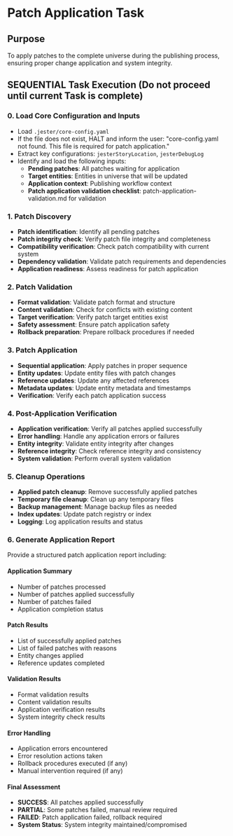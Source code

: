 <!-- Powered by BMAD™ Core -->

# Patch Application Task

## Purpose

To apply patches to the complete universe during the publishing process, ensuring proper change application and system integrity.

## SEQUENTIAL Task Execution (Do not proceed until current Task is complete)

### 0. Load Core Configuration and Inputs

- Load `.jester/core-config.yaml`
- If the file does not exist, HALT and inform the user: "core-config.yaml not found. This file is required for patch application."
- Extract key configurations: `jesterStoryLocation`, `jesterDebugLog`
- Identify and load the following inputs:
  - **Pending patches**: All patches waiting for application
  - **Target entities**: Entities in universe that will be updated
  - **Application context**: Publishing workflow context
  - **Patch application validation checklist**: patch-application-validation.md for validation

### 1. Patch Discovery

- **Patch identification**: Identify all pending patches
- **Patch integrity check**: Verify patch file integrity and completeness
- **Compatibility verification**: Check patch compatibility with current system
- **Dependency validation**: Validate patch requirements and dependencies
- **Application readiness**: Assess readiness for patch application

### 2. Patch Validation

- **Format validation**: Validate patch format and structure
- **Content validation**: Check for conflicts with existing content
- **Target verification**: Verify patch target entities exist
- **Safety assessment**: Ensure patch application safety
- **Rollback preparation**: Prepare rollback procedures if needed

### 3. Patch Application

- **Sequential application**: Apply patches in proper sequence
- **Entity updates**: Update entity files with patch changes
- **Reference updates**: Update any affected references
- **Metadata updates**: Update entity metadata and timestamps
- **Verification**: Verify each patch application success

### 4. Post-Application Verification

- **Application verification**: Verify all patches applied successfully
- **Error handling**: Handle any application errors or failures
- **Entity integrity**: Validate entity integrity after changes
- **Reference integrity**: Check reference integrity and consistency
- **System validation**: Perform overall system validation

### 5. Cleanup Operations

- **Applied patch cleanup**: Remove successfully applied patches
- **Temporary file cleanup**: Clean up any temporary files
- **Backup management**: Manage backup files as needed
- **Index updates**: Update patch registry or index
- **Logging**: Log application results and status

### 6. Generate Application Report

Provide a structured patch application report including:

#### Application Summary
- Number of patches processed
- Number of patches applied successfully
- Number of patches failed
- Application completion status

#### Patch Results
- List of successfully applied patches
- List of failed patches with reasons
- Entity changes applied
- Reference updates completed

#### Validation Results
- Format validation results
- Content validation results
- Application verification results
- System integrity check results

#### Error Handling
- Application errors encountered
- Error resolution actions taken
- Rollback procedures executed (if any)
- Manual intervention required (if any)

#### Final Assessment
- **SUCCESS**: All patches applied successfully
- **PARTIAL**: Some patches failed, manual review required
- **FAILED**: Patch application failed, rollback required
- **System Status**: System integrity maintained/compromised